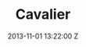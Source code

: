 ---
title: Cavalier
date: 2013-11-01 13:22:00 Z
categories:
- Music Videos
position: 0
client: James Vincent McMorrow
video: https://vimeo.com/78360649
image: "/uploads/james-vincent-mcmorrow-cavalier.jpg"
is-featured: true
director: Aoife McArdle
production-company: Colonel Blimp
layout: page
---